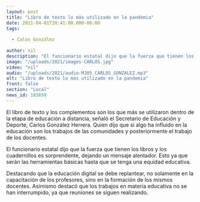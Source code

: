 ```yaml
---
layout: post
title: "Libro de texto lo más utilizado en la pandemia"
date: 2021-04-01T20:41:00.000-06:00
tags:
  
  - Calos González
  
author: nil
description: "El funcionario estatal dijo que la fuerza que tienen los libros y los cuadernillos es sorprendente, dejando un mensaje alentador."
image: "/uploads/2021/images-CARLOS.jpg"
video: "nil"
audio: "/uploads/2021/audio-MJ05_CARLOS_GONZALEZ.mp3"
alt: "Libro de texto lo más utilizado en la pandemia"
front: false
section: "Local"
news_id: 183650
---
```


El libro de texto y los complementos son los que más se utilizaron dentro de la etapa de educación a distancia, señaló el Secretario de Educación y Deporte, Carlos González Herrera. Quien dijo que si algo ha influido en la educación son los trabajos de las comunidades y posteriormente el trabajo de los docentes.

El funcionario estatal dijo que la fuerza que tienen los libros y los cuadernillos es sorprendente, dejando un mensaje alentador. Esto ya que serán las herramientas básicas hasta que se tenga una equidad educativa.

Destacando que la educación digital se debe replantear, no solamente en la capacitación de los profesores, sino en la formación de los mismos docentes. Asimismo destacó que los trabajos en materia educativa no se han interrumpido, ya que reuniones se siguen realizando.